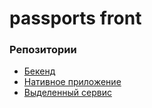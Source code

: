# passports  front
### Репозитории
- [Бекенд](https://github.com/AlekseyAfanasyev/BMSTU_RIP)
- [Нативное приложение](https://github.com/AlekseyAfanasyev/passports-native)
- [Выделенный сервис](https://github.com/AlekseyAfanasyev/passportsAsync)
